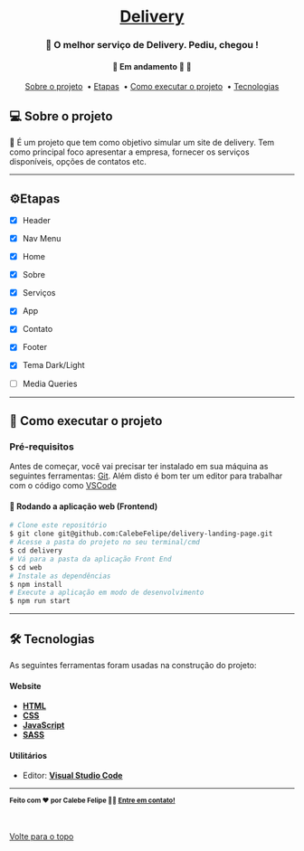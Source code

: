

<h1 align="center">
     <a href="#" alt="landing page de uma empresa de delivery">Delivery</a>
</h1>

<h3 align="center">
    🚚 O melhor serviço de Delivery. Pediu, chegou !
</h3>

<h4 align="center">
	🚧 Em andamento 🚀 🚧
</h4>


<p align="center">
  <a href="#-sobre-o-projeto">Sobre o projeto</a>&nbsp; •
  <a href="#-etapas">Etapas</a>&nbsp; •
  <a href="#-como-executar-o-projeto">Como executar o projeto</a>&nbsp; •
  <a href="#-tecnologias">Tecnologias</a> 
</p>
<!--<br />
<img align="center" src="images/layout-desktop-full.png" alt="animação da interação com página">
<br>-->

<!-- Confira a aplicação:  <br>-->


## 💻 Sobre o projeto

🚚  É um projeto que tem como objetivo simular um site de delivery. Tem como principal foco apresentar a empresa, fornecer os serviços disponíveis, opções de contatos etc.

---

## ⚙️Etapas

- [x] Header
- [x] Nav Menu
- [x] Home
- [x] Sobre
- [x] Serviços
- [x] App
- [x] Contato
- [x] Footer
- [x] Tema Dark/Light
- [ ] Media Queries


---

## 🚀 Como executar o projeto

### Pré-requisitos

Antes de começar, você vai precisar ter instalado em sua máquina as seguintes ferramentas:
[Git](https://git-scm.com). 
Além disto é bom ter um editor para trabalhar com o código como [VSCode](https://code.visualstudio.com/)


#### 🧭 Rodando a aplicação web (Frontend)

```bash
# Clone este repositório
$ git clone git@github.com:CalebeFelipe/delivery-landing-page.git
# Acesse a pasta do projeto no seu terminal/cmd
$ cd delivery
# Vá para a pasta da aplicação Front End
$ cd web
# Instale as dependências
$ npm install
# Execute a aplicação em modo de desenvolvimento
$ npm run start
```
---

## 🛠 Tecnologias

As seguintes ferramentas foram usadas na construção do projeto:

#### **Website**  

-   **[HTML](https://developer.mozilla.org/pt-BR/docs/Web/HTML)**
-   **[CSS](https://developer.mozilla.org/pt-BR/docs/Web/CSS)**
-   **[JavaScript](https://developer.mozilla.org/pt-BR/docs/Web/JavaScript)**   
-   **[SASS](https://sass-lang.com/install)**   

#### **Utilitários**

-   Editor:  **[Visual Studio Code](https://code.visualstudio.com/)**  

---

 <sub><b>Feito com ❤️ por Calebe Felipe 👋🏽 [Entre em contato!](https://www.linkedin.com/in/calebe-felipe-alves-freitas-780b9615a/)</b></sub><br><br>
 
 <br />
 <a href="#top">Volte para o topo</a>



 
